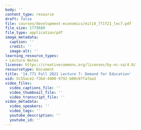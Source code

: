 ```yaml
---
body: ''
content_type: resource
draft: false
file: courses/development-economics/mit14_771f21_lec7.pdf
file_size: 1779680
file_type: application/pdf
image_metadata:
  caption: ''
  credit: ''
  image-alt: ''
learning_resource_types:
- Lecture Notes
license: https://creativecommons.org/licenses/by-nc-sa/4.0/
resourcetype: Document
title: '14.771 Fall 2021 Lecture 7: Demand for Education'
uid: 5c55ace2-f3bd-4408-9792-b00c07fa7aa3
video_files:
  video_captions_file: ''
  video_thumbnail_file: ''
  video_transcript_file: ''
video_metadata:
  video_speakers: ''
  video_tags: ''
  youtube_description: ''
  youtube_id: ''
---
```

